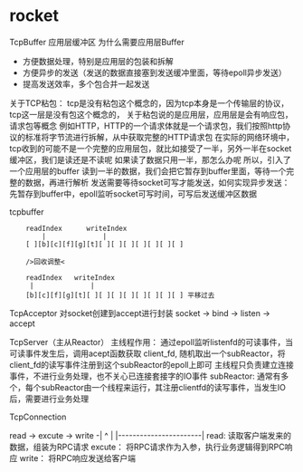 # rocket

TcpBuffer
应用层缓冲区
为什么需要应用层Buffer
- 方便数据处理，特别是应用层的包装和拆解
- 方便异步的发送（发送的数据直接塞到发送缓冲里面，等待epoll异步发送）
- 提高发送效率，多个包合并一起发送

关于TCP粘包：
tcp是没有粘包这个概念的，因为tcp本身是一个传输层的协议，tcp这一层是没有包这个概念的，
关于粘包说的是应用层，应用层是会有响应包，请求包等概念
例如HTTP，HTTP的一个请求体就是一个请求包，我们按照http协议的标准将字节流进行拆解，从中获取完整的HTTP请求包
在实际的网络环境中，tcp收到的可能不是一个完整的应用层包，就比如接受了一半，另外一半在socket缓冲区，我们是读还是不读呢
如果读了数据只用一半，那怎么办呢
所以，引入了一个应用层的buffer
读到一半的数据，我们会把它暂存到buffer里面，等待一个完整的数据，再进行解析
发送需要等待socket可写才能发送，如何实现异步发送：先暂存到buffer中，epoll监听socket可写时间，可写后发送缓冲区数据

tcpbuffer

        readIndex      writeIndex
            |              |
        [ ][b][c][f][g][t][ ][ ][ ][ ][ ][ ][ ]

        />回收调整<

        readIndex   writeIndex
         |              |
        [b][c][f][g][t][ ][ ][ ][ ][ ][ ][ ][ ] 平移过去

TcpAcceptor
    对socket创建到accept进行封装
    socket -> bind -> listen -> accept


TcpServer（主从Reactor）
主线程作用：
    通过epoll监听listenfd的可读事件，当可读事件发生后，调用acept函数获取 client_fd,
    随机取出一个subReactor，将client_fd的读写事件注册到这个subReactor的epoll上即可
    主线程只负责建立连接事件，不进行业务处理，也不关心已连接套接字的IO事件
subReactor:
    通常有多个，每个subReactor由一个线程来运行，其注册clientfd的读写事件，当发生IO后，需要进行业务处理

TcpConnection

read -> excute -> write -|
 ^                       |
 |-----------------------|
 read:      读取客户端发来的数据，组装为RPC请求
 excute：   将RPC请求作为入参，执行业务逻辑得到RPC响应
 write：    将RPC响应发送给客户端






